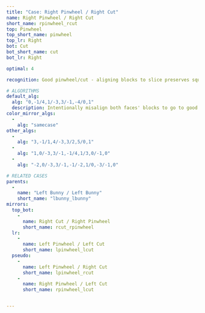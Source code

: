 ```yaml
---
title: "Case: Right Pinwheel / Right Cut"
name: Right Pinwheel / Right Cut
short_name: rpinwheel_rcut
top: Pinwheel
top_short_name: pinwheel
top_lr: Right
bot: Cut
bot_short_name: cut
bot_lr: Right

optimal: 4

recognition: Good pinwheel/cut - aligning blocks to slice preserves squareshape.

# ALGORITHMS
default_alg:
  alg: "0,-1/4,1/-3,3/-1,-4/0,1"
  description: Intentionally misalign both faces' blocks to go to good bunnies.
color_mirror_algs:
  -
    alg: "samecase"
other_algs:
  -
    alg: "3,-1/1,4/-3,3/2,5/0,1"
  -
    alg: "1,0/-3,3/-1,-1/4,1/3,0/-1,0"
  -
    alg: "-2,0/-3,3/-1,-1/-2,1/0,-3/-1,0"

# RELATED CASES
parents:
  -
    name: "Left Bunny / Left Bunny"
    short_name: "lbunny_lbunny"
mirrors:
  top_bot:
    -
      name: Right Cut / Right Pinwheel
      short_name: rcut_rpinwheel
  lr:
    -
      name: Left Pinwheel / Left Cut
      short_name: lpinwheel_lcut
  pseudo:
    -
      name: Left Pinwheel / Right Cut
      short_name: lpinwheel_rcut
    -
      name: Right Pinwheel / Left Cut
      short_name: rpinwheel_lcut


---
```


